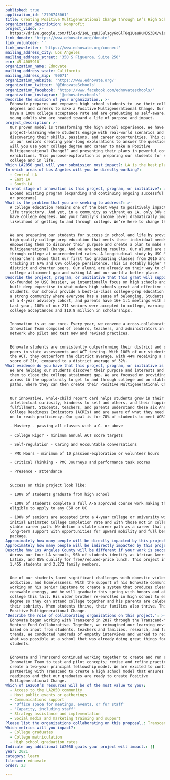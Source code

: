 ```yaml
---
published: true
application_id: '2798745061'
title: Creating Positive Multigenerational Change through LA’s High Schoolers
organization_description: Nonprofit
project_video: >-
  https://drive.google.com/file/d/1oL_zqUJSulsgy6oGlT8q1UeuHuMJS3BX/view?usp=sharing
link_donate: 'https://www.ednovate.org/donate'
link_volunteer: ''
link_newsletter: 'https://www.ednovate.org/connect'
mailing_address_city: Los Angeles
mailing_address_street: '350 S Figueroa, Suite 250'
ein: 45-4005918
organization_name: Ednovate
mailing_address_state: California
mailing_address_zip: '90071'
organization_website: 'https://www.ednovate.org/'
organization_twitter: '@EdnovateSchools'
organization_facebook: 'https://www.facebook.com/ednovateschools/'
organization_instagram: '@ednovateschools'
Describe the mission of your organization.: >-
  Ednovate prepares and empowers high school students to use their college
  degrees and careers to make a Positive Multigenerational Change. Our students
  have a 100% college acceptance rate and are graduating as self-aware, engaged
  young adults who are headed toward a life of purpose and impact.
project_description: >-
  Our proven model is transforming the high school experience. We have developed
  project-learning where students engage with real-world scenarios and roles,
  discovering their skills, passions, and career opportunities. This culminates
  in our seniors creating year-long explorations to answer the question, “how
  will you use your college degree and career to make a Positive
  Multigenerational Change?” and presenting their plans in powerful community
  exhibitions. This purpose-exploration is preparing our students for success in
  college and in life.
Which LA2050 goal will your submission most impact?: LA is the best place to LEARN
In which areas of Los Angeles will you be directly working?:
  - Central LA
  - East LA
  - South LA
In what stage of innovation is this project, program, or initiative?: >-
  Expand existing program (expanding and continuing ongoing successful projects
  or programs)
What is the problem that you are seeking to address?: >-
  A college education remains one of the best ways to positively impact your
  life trajectory. And yet, in a community as vibrant as LA, only 30% of people
  have college degrees. And your family’s income level dramatically impacts your
  likelihood of getting to and through college. We’re here to change that.


  We are preparing our students for success in school and life by providing a
  high-quality college prep education that meets their individual needs and
  empowering them to discover their purpose and create a plan to make Positive
  Multigenerational Change. And we are seeing results. Our alumni are persisting
  through college at unprecedented rates. A longitudinal study by USC Rossier
  researchers shows that our first two graduating classes from 2016 and 2017 are
  tracking at 67% and 69% college persistence. This is notably higher than
  district and charter peers. Our alumni are already on their way to closing the
  college attainment gap and making LA and our world a better place.
Describe the project, program, or initiative that this grant will support to address the problem identified.: >-
  Co-founded by USC Rossier, we intentionally focus on high schools and have
  built deep expertise in what makes high schools great and effective for
  students. Our schools provide a best-in-class college-prep education and build
  a strong community where everyone has a sense of belonging. Students are part
  of a 4-year advisory cohort, and parents have 16+ 1:1 meetings with advisors.
  Last year, 100% of our 211 seniors were accepted to college, earning 1,000+
  college acceptances and $10.8 million in scholarships.


  Innovation is at our core. Every year, we convene a cross-collaborative
  Innovation Team composed of leaders, teachers, and administrators in our
  network who pilot and test new and revised practices.


  Ednovate students are consistently outperforming their district and statewide
  peers in state assessments and ACT testing. With 100% of our students taking
  the ACT, they outperform the district average, with 44% receiving a composite
  score of 21+, compared to a district average of 32%.
What evidence do you have that this project, program, or initiative is or will be successful, and how will you define and measure success?: >-
  We are helping our students discover their purpose and interests and preparing
  them to close the college attainment gap. We are focused on providing students
  across LA the opportunity to get to and through college and on stable career
  paths, where they can then create their Positive Multigenerational Change. 


  Our innovative, whole-child report card helps students grow in their
  intellectual curiosity, kindness to self and others, and their happiness and
  fulfillment. Students, teachers, and parents understand these six Annual
  College Readiness Indicators (ACRIs) and are aware of what they need to work
  on to reach proficiency. Our goal is for 70% of students to meet ACRIs:

  - Mastery - passing all classes with a C- or above

  - College Rigor - minimum annual ACT score targets

  - Self-regulation - Caring and Accountable conversations

  - PMC Hours - minimum of 10 passion-exploration or volunteer hours

  - Critical Thinking - PMC Journeys and performance task scores

  - Presence - attendance 


  Success on this project look like:

  - 100% of students graduate from high school

  - 100% of students complete a full A-G approved course work making them
  eligible to apply to any CSU or UC

  - 100% of seniors are accepted into a 4-year college or university with a 73%
  initial Estimated College Completion rate and with those not in college on a
  stable career path. We define a stable career path as a career that provides
  long-term support with opportunities for upward mobility and full benefits
  package.
Approximately how many people will be directly impacted by this project, program, or initiative?: '1455'
Approximately how many people will be indirectly impacted by this project, program, or initiative?: '3272'
Describe how Los Angeles County will be different if your work is successful.: >-
  Across our four LA schools, 96% of students identify as African American or
  Latinx, and 85% qualify for free/reduced-price lunch. This project impacts
  1,455 students and 3,272 family members.


  One of our students faced significant challenges with domestic violence,
  addiction, and homelessness. With the support of his Ednovate community, he is
  working on his senior Capstone to create a system that produces clean,
  renewable energy, and he will graduate this spring with honors and attend
  college this fall. His older brother re-enrolled in high school to earn his
  degree so they can attend college together and his parents are celebrating
  their sobriety. When students thrive, their families also thrive. This is
  Positive Multigenerational Change.
'Describe the role of collaborating organizations on this project.': >-
  Ednovate began working with Transcend in 2017 through the Transcend-NewSchools
  Venture Fund Collaborative. Together, we reimagined our learning environments
  based on input from students, teachers and families, research, and future
  trends. We conducted hundreds of empathy interviews and worked to reimagine
  what was possible at a school that was already doing great things for
  students.


  Ednovate and Transcend continued working together to create and run an
  Innovation Team to test and pilot concepts; revise and refine practices; and
  create a two-year principal fellowship model. We are excited to continue
  partnering with Transcend to create a high school model that ensures academic
  readiness and that our graduates are ready to create Positive
  Multigenerational Change.
Which of LA2050’s resources will be of the most value to you?:
  - Access to the LA2050 community
  - Host public events or gatherings
  - Communications support
  - 'Office space for meetings, events, or for staff'
  - 'Capacity, including staff'
  - Strategy assistance and implementation
  - Social media and marketing training and support
Please list the organizations collaborating on this proposal.: Transcend Education
Which metrics will you impact?:
  - College graduates
  - College matriculation
  - High school graduation rates
Indicate any additional LA2050 goals your project will impact.: []
year: 2021
category: learn
filename: ednovate
order: 23

---
```

